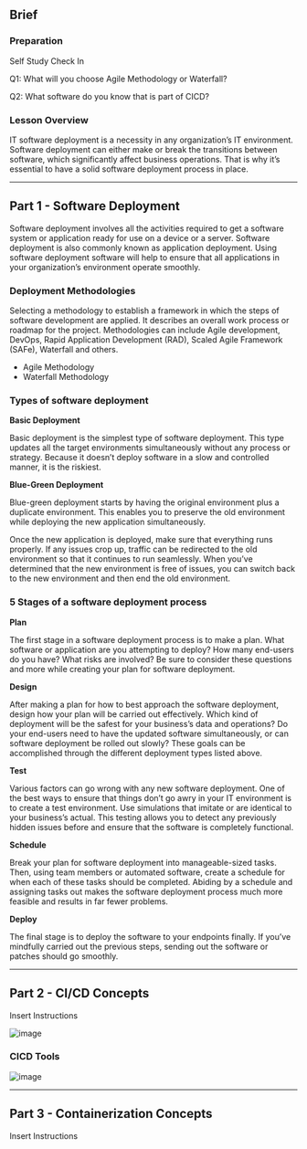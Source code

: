 ## Brief

### Preparation

Self Study Check In

Q1: What will you choose Agile Methodology or Waterfall?

Q2: What software do you know that is part of CICD?


### Lesson Overview

IT software deployment is a necessity in any organization’s IT environment. Software deployment can either make or break the transitions between software, which significantly affect business operations. That is why it’s essential to have a solid software deployment process in place.

---

## Part 1 - Software Deployment

Software deployment involves all the activities required to get a software system or application ready for use on a device or a server. Software deployment is also commonly known as application deployment. Using software deployment software will help to ensure that all applications in your organization’s environment operate smoothly.

### Deployment Methodologies

Selecting a methodology to establish a framework in which the steps of software development are applied. It describes an overall work process or roadmap for the project. Methodologies can include Agile development, DevOps, Rapid Application Development (RAD), Scaled Agile Framework (SAFe), Waterfall and others.

- Agile Methodology
- Waterfall Methodology

### Types of software deployment

**Basic Deployment**

Basic deployment is the simplest type of software deployment. This type updates all the target environments simultaneously without any process or strategy. Because it doesn’t deploy software in a slow and controlled manner, it is the riskiest.

**Blue-Green Deployment**

Blue-green deployment starts by having the original environment plus a duplicate environment. This enables you to preserve the old environment while deploying the new application simultaneously.

Once the new application is deployed, make sure that everything runs properly. If any issues crop up, traffic can be redirected to the old environment so that it continues to run seamlessly. When you’ve determined that the new environment is free of issues, you can switch back to the new environment and then end the old environment.

### 5 Stages of a software deployment process

**Plan**

The first stage in a software deployment process is to make a plan. What software or application are you attempting to deploy? How many end-users do you have? What risks are involved? Be sure to consider these questions and more while creating your plan for software deployment.

**Design**

After making a plan for how to best approach the software deployment, design how your plan will be carried out effectively. Which kind of deployment will be the safest for your business’s data and operations? Do your end-users need to have the updated software simultaneously, or can software deployment be rolled out slowly? These goals can be accomplished through the different deployment types listed above.

**Test**

Various factors can go wrong with any new software deployment. One of the best ways to ensure that things don’t go awry in your IT environment is to create a test environment. Use simulations that imitate or are identical to your business’s actual. This testing allows you to detect any previously hidden issues before and ensure that the software is completely functional.

**Schedule**

Break your plan for software deployment into manageable-sized tasks. Then, using team members or automated software, create a schedule for when each of these tasks should be completed. Abiding by a schedule and assigning tasks out makes the software deployment process much more feasible and results in far fewer problems.

**Deploy**

The final stage is to deploy the software to your endpoints finally. If you’ve mindfully carried out the previous steps, sending out the software or patches should go smoothly.


---

## Part 2 - CI/CD Concepts

Insert Instructions

![image](https://user-images.githubusercontent.com/106639884/196317207-2181407b-83a8-4c47-990d-4d2d1703c9d6.png)


### CICD Tools
![image](https://user-images.githubusercontent.com/106639884/196317255-28111830-170b-48d1-929f-229fac39b2f1.png)


---

## Part 3 - Containerization Concepts

Insert Instructions
